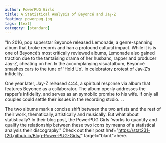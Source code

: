 ```yaml
---
author: PowerPUG Girls
title: A Statistical Analysis of Beyoncé and Jay-Z
featimg: powerpug.jpg
tags: [text]
category: [standard]
---
```


"In 2016, pop superstar Beyoncé released Lemonade, a genre-spanning album that broke records and han a profound cultural impact. While it is is one of Beyoncé’s most critically reviewed albums, Lemonade also gained traction due to the tantalising drama of her husband, rapper and producer Jay-Z, cheating on her. In the accomplanying visual album, Beyoncé smashes cars to the tune of 'Hold Up', in celebratory protest of Jay-Z’s infidelity.

One year later, Jay-Z released 4:44, a spiritual response via album that features Beyoncé as a collaborator. The album openly addresses the rapper’s infidelity, and serves as an symoblic promise to his wife. If only all couples could settle their issues in the recording studio. . .

The two albums mark a concise shift between the two artists and the rest of their work, thematically, artistically and musically. But what about statistically?  In their blog post, the PowerPUG Girls "works to quantify and qualify the relationship between these two icons by means of a statistical analysis their discography."  Check out their post href="https://stat231-f20.github.io/Blog-Power-PUG-Girls/" target="blank">here</a>.
